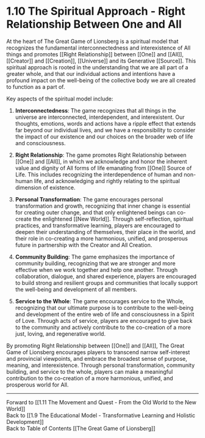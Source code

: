 # 1.10 The Spiritual Approach - Right Relationship Between One and All

At the heart of The Great Game of Lionsberg is a spiritual model that recognizes the fundamental interconnectedness and interexistence of All things and promotes [[Right Relationship]] between [[One]] and [[All]], [[Creator]] and [[Creation]], [[Universe]] and its Generative [[Source]]. This spiritual approach is rooted in the understanding that we are all part of a greater whole, and that our individual actions and intentions have a profound impact on the well-being of the collective body we are all created to function as a part of.

Key aspects of the spiritual model include:

1.  **Interconnectedness**: The game recognizes that all things in the universe are interconnected, interdependent, and interexistent. Our thoughts, emotions, words and actions have a ripple effect that extends far beyond our individual lives, and we have a responsibility to consider the impact of our existence and our choices on the broader web of life and consciousness.
    
2.  **Right Relationship**: The game promotes Right Relationship between [[One]] and [[All]], in which we acknowledge and honor the inherent value and dignity of All forms of life emanating from [[One]] Source of Life. This includes recognizing the interdependence of human and non-human life, and acknowledging and rightly relating to the spiritual dimension of existence.
    
3.  **Personal Transformation**: The game encourages personal transformation and growth, recognizing that inner change is essential for creating outer change, and that only enlightened beings can co-create the enlightened [[New World]]. Through self-reflection, spiritual practices, and transformative learning, players are encouraged to deepen their understanding of themselves, their place in the world, and their role in co-creating a more harmonious, unified, and prosperous future in partnership with the Creator and All Creation.
    
4.  **Community Building**: The game emphasizes the importance of community building, recognizing that we are stronger and more effective when we work together and help one another. Through collaboration, dialogue, and shared experience, players are encouraged to build strong and resilient groups and communities that locally support the well-being and development of all members.
    
5.  **Service to the Whole**: The game encourages service to the Whole, recognizing that our ultimate purpose is to contribute to the well-being and development of the entire web of life and consciousness in a Spirit of Love. Through acts of service, players are encouraged to give back to the community and actively contribute to the co-creation of a more just, loving, and regenerative world.
    

By promoting Right Relationship between [[One]] and [[All]], The Great Game of Lionsberg encourages players to transcend narrow self-interest and provincial viewpoints, and embrace the broadest sense of purpose, meaning, and interexistence. Through personal transformation, community building, and service to the whole, players can make a meaningful contribution to the co-creation of a more harmonious, unified, and prosperous world for All.

____

Forward to [[1.11 The Movement and Quest - From the Old World to the New World]]    
Back to [[1.9 The Educational Model - Transformative Learning and Holistic Development]]  
Back to Table of Contents [[The Great Game of Lionsberg]]  